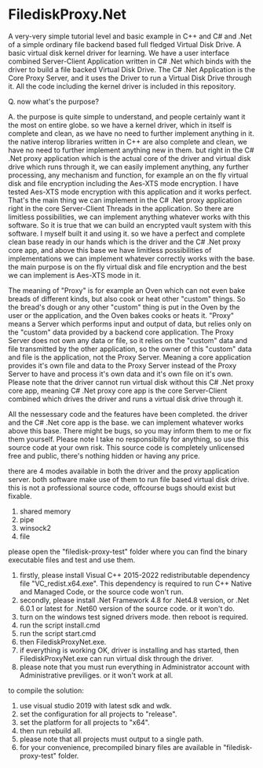 # FilediskProxy.Net
A very-very simple tutorial level and basic example in C++ and C# and .Net of a simple ordinary file backend based full fledged Virtual Disk Drive. A basic virtual disk kernel driver for learning. We have a user interface combined Server-Client Application written in C# .Net which binds with the driver to build a file backed Virtual Disk Drive. The C# .Net Application is the Core Proxy Server, and it uses the Driver to run a Virtual Disk Drive through it. All the code including the kernel driver is included in this repository.

Q. now what's the purpose?

A. the purpose is quite simple to understand, and people certainly want it the most on entire globe. so we have a kernel driver, which in itself is complete and clean, as we have no need to further implement anything in it. the native interop libraries written in C++ are also complete and clean, we have no need to further implement anything new in them. but right in the C# .Net proxy application which is the actual core of the driver and virtual disk drive which runs through it, we can easily implement anything, any further processing, any mechanism and function, for example an on the fly virtual disk and file encryption including the Aes-XTS mode encryption. I have tested Aes-XTS mode encryption with this application and it works perfect. That's the main thing we can implement in the C# .Net proxy application right in the core Server-Client Threads in the application. So there are limitless possibilities, we can implement anything whatever works with this software. So it is true that we can build an encrypted vault system with this software. I myself built it and using it. so we have a perfect and complete clean base ready in our hands which is the driver and the C# .Net proxy core app, and above this base we have limitless possibilities of implementations we can implement whatever correctly works with the base. the main purpose is on the fly virtual disk and file encryption and the best we can implement is Aes-XTS mode in it.

The meaning of "Proxy" is for example an Oven which can not even bake breads of different kinds, but also cook or heat other "custom" things. So the bread's dough or any other "custom" thing is put in the Oven by the user or the application, and the Oven bakes cooks or heats it. "Proxy" means a Server which performs input and output of data, but relies only on the "custom" data provided by a backend core application. The Proxy Server does not own any data or file, so it relies on the "custom" data and file transmitted by the other application, so the owner of this "custom" data and file is the application, not the Proxy Server. Meaning a core application provides it's own file and data to the Proxy Server instead of the Proxy Server to have and process it's own data and it's own file on it's own. Please note that the driver cannot run virtual disk without this C# .Net proxy core app, meaning C# .Net proxy core app is the core Server-Client combined which drives the driver and runs a virtual disk drive through it.

All the nessessary code and the features have been completed. the driver and the C# .Net core app is the base. we can implement whatever works above this base. There might be bugs, so you may inform them to me or fix them yourself. Please note I take no responsibility for anything, so use this source code at your own risk. This source code is completely unlicensed free and public, there's nothing hidden or having any price.

there are 4 modes available in both the driver and the proxy application server. both software make use of them to run file based virtual disk drive. this is not a professional source code, offcourse bugs should exist but fixable.

1. shared memory
2. pipe
3. winsock2
4. file

please open the "filedisk-proxy-test" folder where you can find the binary executable files and test and use them.

1. firstly, please install Visual C++ 2015-2022 redistributable dependency file "VC_redist.x64.exe". This dependency is required to run C++ Native and Managed Code, or the source code won't run.
2. secondly, please install .Net Framework 4.8 for .Net4.8 version, or .Net 6.0.1 or latest for .Net60 version of the source code. or it won't do.
3. turn on the windows test signed drivers mode. then reboot is required.
4. run the script install.cmd
5. run the script start.cmd
6. then FilediskProxyNet.exe.
7. if everything is working OK, driver is installing and has started, then FilediskProxyNet.exe can run virtual disk through the driver.
8. please note that you must run everything in Administrator account with Administrative previliges. or it won't work at all.

to compile the solution:
1. use visual studio 2019 with latest sdk and wdk.
2. set the configuration for all projects to "release".
3. set the platform for all projects to "x64".
4. then run rebuild all.
5. please note that all projects must output to a single path.
6. for your convenience, precompiled binary files are available in "filedisk-proxy-test" folder.

